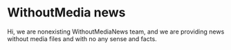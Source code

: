 # WithoutMedia news 

Hi, we are nonexisting WithoutMediaNews team, 
and we are providing news without media files and with no any sense and facts.